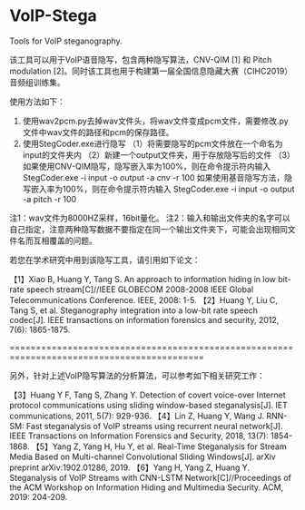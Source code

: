 # VoIP-Stega
Tools for VoIP steganography.

该工具可以用于VoIP语音隐写，包含两种隐写算法，CNV-QIM [1] 和 Pitch modulation [2]。同时该工具也用于构建第一届全国信息隐藏大赛（CIHC2019）音频组训练集。

使用方法如下：
1. 使用wav2pcm.py去掉wav文件头，将wav文件变成pcm文件，需要修改.py文件中wav文件的路径和pcm的保存路径。
2. 使用StegCoder.exe进行隐写
（1）将需要隐写的pcm文件放在一个命名为input的文件夹内
（2）新建一个output文件夹，用于存放隐写后的文件
（3）如果使用CNV-QIM隐写，隐写嵌入率为100%，则在命令提示符内输入 
StegCoder.exe -i input -o output -a cnv -r 100
如果使用基音隐写方法，隐写嵌入率为100%，则在命令提示符内输入 
StegCoder.exe -i input -o output -a pitch -r 100

注1：wav文件为8000HZ采样，16bit量化。
注2：输入和输出文件夹的名字可以自己指定，注意两种隐写数据不要指定在同一个输出文件夹下，可能会出现相同文件名而互相覆盖的问题。


若您在学术研究中用到该隐写工具，请引用如下论文：

【1】Xiao B, Huang Y, Tang S. An approach to information hiding in low bit-rate speech stream[C]//IEEE GLOBECOM 2008-2008 IEEE Global Telecommunications Conference. IEEE, 2008: 1-5.
【2】Huang Y, Liu C, Tang S, et al. Steganography integration into a low-bit rate speech codec[J]. IEEE transactions on information forensics and security, 2012, 7(6): 1865-1875.

===========================================================================================

另外，针对上述VoIP隐写算法的分析算法，可以参考如下相关研究工作：

【3】Huang Y F, Tang S, Zhang Y. Detection of covert voice-over Internet protocol communications using sliding window-based steganalysis[J]. IET communications, 2011, 5(7): 929-936.
【4】Lin Z, Huang Y, Wang J. RNN-SM: Fast steganalysis of VoIP streams using recurrent neural network[J]. IEEE Transactions on Information Forensics and Security, 2018, 13(7): 1854-1868.
【5】Yang Z, Yang H, Hu Y, et al. Real-Time Steganalysis for Stream Media Based on Multi-channel Convolutional Sliding Windows[J]. arXiv preprint arXiv:1902.01286, 2019.
【6】Yang H, Yang Z, Huang Y. Steganalysis of VoIP Streams with CNN-LSTM Network[C]//Proceedings of the ACM Workshop on Information Hiding and Multimedia Security. ACM, 2019: 204-209.
